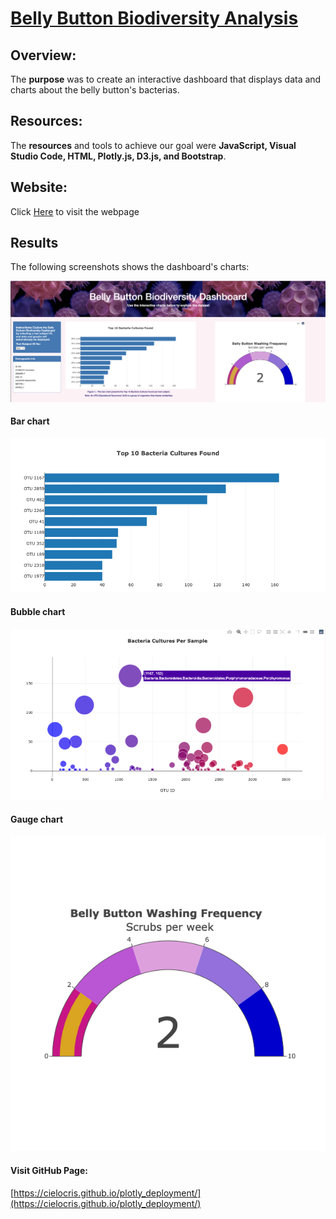 # [Belly Button Biodiversity Analysis](https://cielocris.github.io/plotly_deployment/)

## Overview:
The **purpose** was to create an interactive dashboard that displays data and charts about the belly button's bacterias.

## Resources:
The **resources** and tools to achieve our goal were **JavaScript, Visual Studio Code, HTML, Plotly.js, D3.js, and Bootstrap**.

## Website:
Click [Here](https://cielocris.github.io/plotly_deployment/) to visit the webpage

## Results
The following screenshots shows the dashboard's charts:

![Alt text](/Resources/dashboard.png "imagen1")

#### Bar chart
![Alt text](/Resources/bar.png "imagen2")

#### Bubble chart
![Alt text](/Resources/bubble.png "imagen3")

#### Gauge chart
![Alt text](/Resources/gauge.png "imagen4")

#### Visit GitHub Page:
[https://cielocris.github.io/plotly_deployment/](https://cielocris.github.io/plotly_deployment/)


